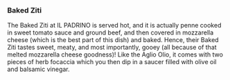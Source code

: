 <h3>Baked Ziti</h3>
The Baked Ziti at IL PADRINO is served hot, and it is actually penne cooked in sweet tomato sauce and ground beef, and then covered in mozzarella cheese (which is the best part of this dish) and baked. Hence, their Baked Ziti tastes sweet, meaty, and most importantly, gooey (all because of that melted mozzarella cheese goodness)! Like the Aglio Olio, it comes with two pieces of herb focaccia which you then dip in a saucer filled with olive oil and balsamic vinegar.